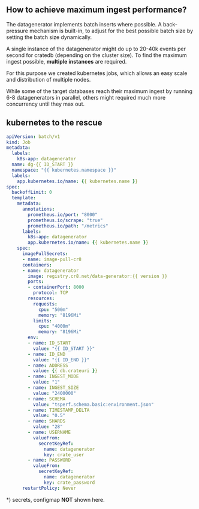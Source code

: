 ## How to achieve maximum ingest performance?
The datagenerator implements batch inserts where possible. A back-pressure
mechanism is built-in, to adjust for the best possible batch size by
setting the batch size dynamically.

A single instance of the datagenerator might do up to 20-40k events per second
for cratedb (depending on the cluster size). To find the maximum ingest
possible, **multiple instances** are required.

For this purpose we created kubernetes jobs, which allows an easy scale and
distribution of multiple nodes.

While some of the target databases reach their maximum ingest by running 6-8
datagenerators in parallel, others might required much more concurrency until
they max out.

## kubernetes to the rescue

```yaml
apiVersion: batch/v1
kind: Job
metadata:
  labels:
    k8s-app: datagenerator
  name: dg-{{ ID_START }}
  namespace: "{{ kubernetes.namespace }}"
  labels:
    app.kubernetes.io/name: {{ kubernetes.name }}
spec:
  backoffLimit: 0
  template:
    metadata:
      annotations:
        prometheus.io/port: "8000"
        prometheus.io/scrape: "true"
        prometheus.io/path: "/metrics"
      labels:
        k8s-app: datagenerator
        app.kubernetes.io/name: {{ kubernetes.name }}
    spec:
      imagePullSecrets:
      - name: image-pull-cr8
      containers:
      - name: datagenerator
        image: registry.cr8.net/data-generator:{{ version }}
        ports:
        - containerPort: 8000
          protocol: TCP
        resources:
          requests:
            cpu: "500m"
            memory: "8196Mi"
          limits:
            cpu: "4000m"
            memory: "8196Mi"
        env:
        - name: ID_START
          value: "{{ ID_START }}"
        - name: ID_END
          value: "{{ ID_END }}"
        - name: ADDRESS
          value: {{ db.crateuri }}
        - name: INGEST_MODE
          value: "1"
        - name: INGEST_SIZE
          value: "2400000"
        - name: SCHEMA
          value: "tsperf.schema.basic:environment.json"
        - name: TIMESTAMP_DELTA
          value: "0.5"
        - name: SHARDS
          value: "28"
        - name: USERNAME
          valueFrom:
            secretKeyRef:
              name: datagenerator
              key: crate_user
        - name: PASSWORD
          valueFrom:
            secretKeyRef:
              name: datagenerator
              key: crate_password
      restartPolicy: Never
```
*) secrets, configmap **NOT** shown here.
